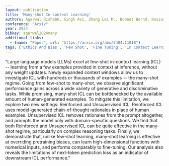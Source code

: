 ```yaml
---
layout: publication
title: 'Many-shot In-context Learning'
authors: Agarwal Rishabh, Singh Avi, Zhang Lei M., Bohnet Bernd, Rosias Luis, Chan Stephanie, Zhang Biao, Anand Ankesh, Abbas Zaheer, Nova Azade, Co-reyes John D., Chu Eric, Behbahani Feryal, Faust Aleksandra, Larochelle Hugo
conference: "Arxiv"
year: 2024
bibkey: agarwal2024many
additional_links:
  - {name: "Paper", url: "https://arxiv.org/abs/2404.11018"}
tags: ['Ethics And Bias', 'Few Shot', 'Fine Tuning', 'In Context Learning', 'Pretraining Methods', 'Prompting', 'Reinforcement Learning', 'Training Techniques']
---
```

"Large language models (LLMs) excel at few-shot in-context learning (ICL) -- learning from a few examples provided in context at inference, without any weight updates. Newly expanded context windows allow us to investigate ICL with hundreds or thousands of examples -- the many-shot regime. Going from few-shot to many-shot, we observe significant performance gains across a wide variety of generative and discriminative tasks. While promising, many-shot ICL can be bottlenecked by the available amount of human-generated examples. To mitigate this limitation, we explore two new settings: Reinforced and Unsupervised ICL. Reinforced ICL uses model-generated chain-of-thought rationales in place of human examples. Unsupervised ICL removes rationales from the prompt altogether, and prompts the model only with domain-specific questions. We find that both Reinforced and Unsupervised ICL can be quite effective in the many-shot regime, particularly on complex reasoning tasks. Finally, we demonstrate that, unlike few-shot learning, many-shot learning is effective at overriding pretraining biases, can learn high-dimensional functions with numerical inputs, and performs comparably to fine-tuning. Our analysis also reveals the limitations of next-token prediction loss as an indicator of downstream ICL performance."

